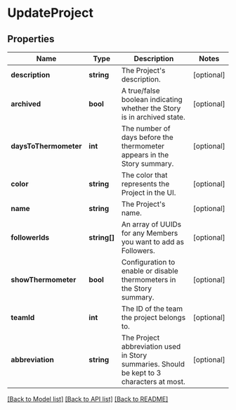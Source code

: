 # UpdateProject

## Properties
Name | Type | Description | Notes
------------ | ------------- | ------------- | -------------
**description** | **string** | The Project&#x27;s description. | [optional] 
**archived** | **bool** | A true/false boolean indicating whether the Story is in archived state. | [optional] 
**daysToThermometer** | **int** | The number of days before the thermometer appears in the Story summary. | [optional] 
**color** | **string** | The color that represents the Project in the UI. | [optional] 
**name** | **string** | The Project&#x27;s name. | [optional] 
**followerIds** | **string[]** | An array of UUIDs for any Members you want to add as Followers. | [optional] 
**showThermometer** | **bool** | Configuration to enable or disable thermometers in the Story summary. | [optional] 
**teamId** | **int** | The ID of the team the project belongs to. | [optional] 
**abbreviation** | **string** | The Project abbreviation used in Story summaries. Should be kept to 3 characters at most. | [optional] 

[[Back to Model list]](../../README.md#documentation-for-models) [[Back to API list]](../../README.md#documentation-for-api-endpoints) [[Back to README]](../../README.md)

